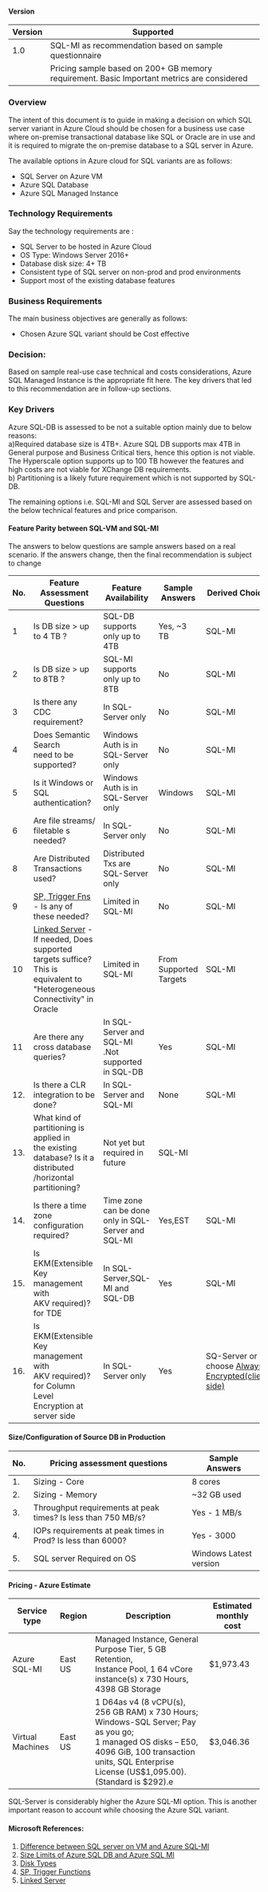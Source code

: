 #### Version



| Version | Supported          |
| ------- | ------------------ |
| 1.0     | SQL-MI as recommendation based on sample questionnaire |
|         | Pricing sample based on 200+ GB memory requirement. Basic Important metrics are considered |


### Overview
 
The intent of this document is to guide in making a decision on which SQL server variant in Azure Cloud should be chosen for a business use case where on-premise transactional database like SQL or Oracle are in use and it is required to migrate the on-premise database to a SQL server in Azure.
 
The available options in Azure cloud for SQL variants are as follows:<br />
* SQL Server on Azure VM
* Azure SQL Database 
* Azure SQL Managed Instance
 
### Technology Requirements
 
Say the technology requirements are :<br />
* SQL Server to be hosted in Azure Cloud
* OS Type: Windows Server 2016+
* Database disk size: 4+ TB
* Consistent type of SQL server on non-prod and prod environments
* Support most of the existing database features
 
### Business Requirements 
 
The main business objectives are generally as follows:
* Chosen Azure SQL variant should be Cost effective 
 
### Decision: 
Based on sample real-use case technical and costs considerations, Azure SQL Managed Instance is the appropriate fit here. The key drivers that led to this 
recommendation are in follow-up sections. 
 
### Key Drivers
 
Azure SQL-DB is assessed to be not a suitable option mainly due to below reasons:<br />
a)Required database size is 4TB+. Azure SQL DB supports max 4TB in General purpose and Business Critical tiers, hence this option is not viable. 
The Hyperscale option supports up to 100 TB however the features and high costs are not viable for XChange DB requirements. <br />
b) Partitioning is a likely future requirement which is not supported by SQL-DB. <br />
 
The remaining options i.e. SQL-MI and SQL Server are assessed based on the below technical features and price comparison.
 
#### Feature Parity between SQL-VM and SQL-MI
The answers to below questions are sample answers based on a real scenario. If the answers change, then the final recommendation is subject to change

| No. |Feature Assessment Questions|Feature Availability|Sample Answers| Derived Choice|
| ----|--------------------- |----------------------|-----------------|---------------|
| 1   | Is DB size > up to 4 TB ?|SQL-DB supports only up to 4TB|Yes, ~3 TB|SQL-MI|
| 2   | Is DB size >  up to 8TB ?|SQL-MI supports only up to 8TB|No|SQL-MI|
| 3   | Is there any CDC<br/>requirement?|In SQL-Server only |No|SQL-MI|
| 4   | Does Semantic Search<br/>need to be supported? |Windows Auth is in SQL-Server only|No|SQL-MI|
| 5   | Is it Windows or SQL<br/>authentication? |Windows Auth is in SQL-Server only|Windows|SQL-MI| 
| 6   | Are file streams/ filetable s<br/>needed? |In SQL-Server only|No|SQL-MI|
| 8   | Are Distributed Transactions used? |Distributed Txs are SQL-Server only |No|SQL-MI|
| 9   | [SP, Trigger Fns](https://docs.microsoft.com/en-us/azure/azure-sql/managed-instance/transact-sql-tsql-differences-sql-server#stored-procedures-functions-and-triggers) - Is any of<br/>these needed? |Limited in SQL-MI |No|SQL-MI|
| 10  | [Linked Server](https://docs.microsoft.com/en-us/azure/azure-sql/managed-instance/transact-sql-tsql-differences-sql-server#linked-servers) - If needed, Does supported targets suffice?<br/>This is equivalent to "Heterogeneous Connectivity" in Oracle|Limited in SQL-MI|From Supported Targets|SQL-MI|
| 11  | Are there any cross database queries?|In SQL-Server and SQL-MI<br/>.Not supported in SQL-DB|Yes|SQL-MI|
| 12. | Is there a CLR integration to be done?|In SQL-Server and SQL-MI|None|SQL-MI|
| 13. | What kind of partitioning is applied in<br/>the existing database? Is it a distributed /horizontal partitioning?|Not yet but required in future|SQL-MI|
| 14. | Is there a time zone configuration<br/>required?|Time zone can be done only in SQL-Server and SQL-MI|Yes,EST|SQL-MI|
| 15. | Is EKM(Extensible Key management with<br/>AKV required)? for TDE|In SQL-Server,SQL-MI and SQL-DB|Yes|SQL-MI|
| 16. | Is EKM(Extensible Key management with<br/>AKV required)?<br/>for Column Level Encryption at server side|In SQL-Server only|Yes|SQ-Server or choose [Always Encrypted(client side)](https://docs.microsoft.com/en-us/sql/relational-databases/security/encryption/always-encrypted-database-engine?view=sql-server-ver15)|

#### Size/Configuration of Source DB in Production
| No. |Pricing assessment questions|Sample Answers|
------|----------------------------|--------------|
| 1.  |Sizing - Core|8 cores|
| 2.  |Sizing - Memory|~32 GB used|
| 3.  |Throughput requirements at peak times? Is less than 750 MB/s?|Yes - 1 MB/s|
| 4.  |IOPs requirements at peak times in Prod? Is less than 6000?|Yes - 3000|
| 5.  |SQL server Required on OS|Windows Latest version|


#### Pricing - Azure Estimate
|Service type|Region|Description|Estimated monthly cost|
-------------|------|-----------|----------------------|
|Azure SQL-MI|East US|Managed Instance, General Purpose Tier, 5 GB Retention,<br/>Instance Pool, 1 64 vCore instance(s) x 730 Hours, 4398 GB Storage|$1,973.43|
|Virtual Machines|East US|1 D64as v4 (8 vCPU(s), 256 GB RAM) x 730 Hours; Windows-SQL Server; Pay as you go;<br/>1 managed OS disks – E50, 4096 GiB, 100 transaction units, SQL Enterprise License (US$1,095.00). (Standard is $292).e|$3,046.36|

SQL-Server is considerably higher the Azure SQL-MI option. This is another important reason to account while choosing the Azure SQL variant. 

#### Microsoft References:
1. [Difference between SQL server on VM and Azure SQL-MI](https://docs.microsoft.com/en-us/azure/azure-sql/managed-instance/transact-sql-tsql-differences-sql-server)
2. [Size Limits of Azure SQL DB and Azure SQL MI](https://docs.microsoft.com/en-us/azure/azure-sql/database/service-tiers-vcore?tabs=azure-portal)
3. [Disk Types](https://docs.microsoft.com/en-us/azure/virtual-machines/windows/disks-types)
4. [SP, Trigger Functions](https://docs.microsoft.com/en-us/azure/azure-sql/managed-instance/transact-sql-tsql-differences-sql-server#stored-procedures-functions-and-triggers) 
5. [Linked Server](https://docs.microsoft.com/en-us/azure/azure-sql/managed-instance/transact-sql-tsql-differences-sql-server#linked-servers)
